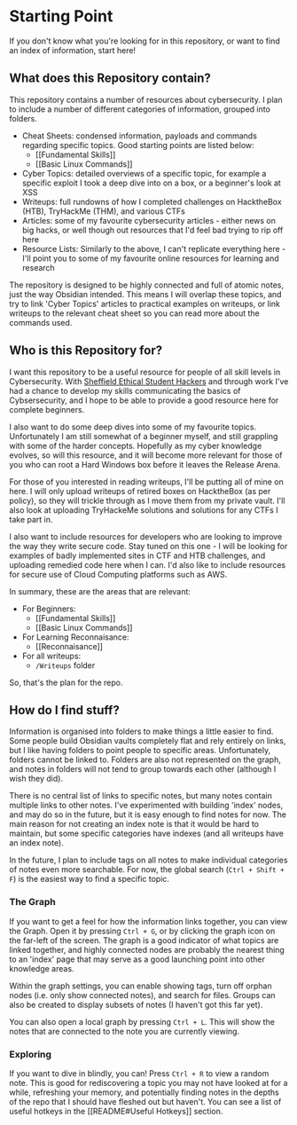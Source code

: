 # Starting Point

If you don't know what you're looking for in this repository, or want to find an index of information, start here!

## What does this Repository contain?

This repository contains a number of resources about cybersecurity. I plan to include a number of different categories of information, grouped into folders.

- Cheat Sheets: condensed information, payloads and commands regarding specific topics. Good starting points are listed below:
	- [[Fundamental Skills]]
	- [[Basic Linux Commands]]
- Cyber Topics: detailed overviews of a specific topic, for example a specific exploit I took a deep dive into on a box, or a beginner's look at XSS
- Writeups: full rundowns of how I completed challenges on HacktheBox (HTB), TryHackMe (THM), and various CTFs
- Articles: some of my favourite cybersecurity articles - either news on big hacks, or well though out resources that I'd feel bad trying to rip off here
- Resource Lists: Similarly to the above, I can't replicate everything here - I'll point you to some of my favourite online resources for learning and research

The repository is designed to be highly connected and full of atomic notes, just the way Obsidian intended. This means I will overlap these topics, and try to link 'Cyber Topics' articles to practical examples on writeups, or link writeups to the relevant cheat sheet so you can read more about the commands used.

## Who is this Repository for?

I want this repository to be a useful resource for people of all skill levels in Cybersecurity. With [Sheffield Ethical Student Hackers](https://shefesh.com) and through work I've had a chance to develop my skills communicating the basics of Cybsersecurity, and I hope to be able to provide a good resource here for complete beginners.

I also want to do some deep dives into some of my favourite topics. Unfortunately I am still somewhat of a beginner myself, and still grappling with some of the harder concepts. Hopefully as my cyber knowledge evolves, so will this resource, and it will become more relevant for those of you who can root a Hard Windows box before it leaves the Release Arena.

For those of you interested in reading writeups, I'll be putting all of mine on here. I will only upload writeups of retired boxes on HacktheBox (as per policy), so they will trickle through as I move them from my private vault. I'll also look at uploading TryHackeMe solutions and solutions for any CTFs I take part in.

I also want to include resources for developers who are looking to improve the way they write secure code. Stay tuned on this one - I will be looking for examples of badly implemented sites in CTF and HTB challenges, and uploading remedied code here when I can. I'd also like to include resources for secure use of Cloud Computing platforms such as AWS.

In summary, these are the areas that are relevant:
- For Beginners:
	- [[Fundamental Skills]]
	- [[Basic Linux Commands]]
- For Learning Reconnaisance:
	- [[Reconnaisance]]
- For all writeups:
	- `/Writeups` folder

So, that's the plan for the repo. 

## How do I find stuff?

Information is organised into folders to make things a little easier to find. Some people build Obsidian vaults completely flat and rely entirely on links, but I like having folders to point people to specific areas. Unfortunately, folders cannot be linked to. Folders are also not represented on the graph, and notes in folders will not tend to group towards each other (although I wish they did).

There is no central list of links to specific notes, but many notes contain multiple links to other notes. I've experimented with building 'index' nodes, and may do so in the future, but it is easy enough to find notes for now. The main reason for not creating an index note is that it would be hard to maintain, but some specific categories have indexes (and all writeups have an index note).

In the future, I plan to include tags on all notes to make individual categories of notes even more searchable. For now, the global search (`Ctrl + Shift + F`) is the easiest way to find a specific topic.

### The Graph

If you want to get a feel for how the information links together, you can view the Graph. Open it by pressing `Ctrl + G`, or by clicking the graph icon on the far-left of the screen. The graph is a good indicator of what topics are linked together, and highly connected nodes are probably the nearest thing to an 'index' page that may serve as a good launching point into other knowledge areas.

Within the graph settings, you can enable showing tags, turn off orphan nodes (i.e. only show connected notes), and search for files. Groups can also be created to display subsets of notes (I haven't got this far yet).

You can also open a local graph by pressing `Ctrl + L`. This will show the notes that are connected to the note you are currently viewing.

### Exploring

If you want to dive in blindly, you can! Press `Ctrl + R` to view a random note. This is good for rediscovering a topic you may not have looked at for a while, refreshing your memory, and potentially finding notes in the depths of the repo that I should have fleshed out but haven't. You can see a list of useful hotkeys in the [[README#Useful Hotkeys]] section.